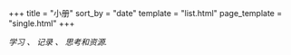 +++
title = "小册"
sort_by = "date"
template = "list.html"
page_template = "single.html"
+++

*学习 、 记录 、 思考和资源.*
